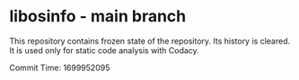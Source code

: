 # libosinfo - main branch

This repository contains frozen state of the repository.
Its history is cleared. It is used only for static code
analysis with Codacy.

Commit Time: 1699952095